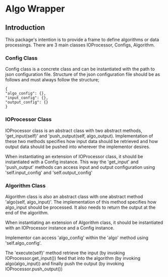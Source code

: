 # Algo Wrapper 

## Introduction
This package's intention is to provide a frame to define algorithms or data processings.
There are 3 main classes IOProcessor, Configs, Algorithm. 
    
### Config Class    
Config class is a concrete class and can be instantiated with the path to json configuration file. 
Structure of the json configuration file should be as follows and must always follow the structure;

    {
    "algo_config": {}, 
    "input_config": {},
    "output_config": {}
    }
    
### IOProcessor Class
IOProcessor class is an abstract class with two abstract methods, 'get_input(self)' and 
'push_output(self, algo_output). Implementation of these two methods specifies how input data 
should be retrieved and how output data should be pushed into wherever the implementor desires.

When instantiating an extension of IOProcessor class, it should be instantiated with a Config instance.
This way the 'get_input' and 'push_output' methods can access input and output configuration using
'self.input_config' and 'self.output_config'

### Algorithm Class
Algorithm class is also an abstract class with one abstract method 'algo(self, algo_input)'. 
The implementation of this method specifies how algo_input should be processed. It also needs
to return the output at the end of the algorithm.

When instantiating an extension of Algorithm class, it should be instantiated with an IOProcessor instance
and a Config instance.

Implementor can access 'algo_config' within the 'algo' method using 'self.algo_config'.

The 'execute(self)' method retrieve the input (by invoking IOProcessor.get_input()) feed that into the algorithm 
(by invoking algo(algo_input)) and finally push the output (by invoking IOProcessor.push_output()) 
